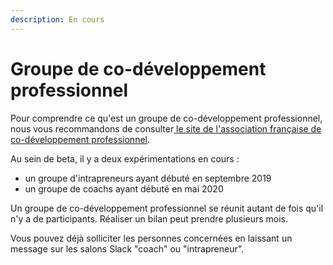 ```yaml
---
description: En cours
---
```


# Groupe de co-développement professionnel

Pour comprendre ce qu'est un groupe de co-développement professionnel, nous vous recommandons de consulter[ le site de l'association française de co-développement professionnel](https://www.afcodev.com/le-codeveloppement/le-codeveloppement.html).

Au sein de beta, il y a deux expérimentations en cours :

* un groupe d'intrapreneurs ayant débuté en septembre 2019
* un groupe de coachs ayant débuté en mai 2020

Un groupe de co-développement professionnel se réunit autant de fois qu'il n'y a de participants. Réaliser un bilan peut prendre plusieurs mois.

Vous pouvez déjà solliciter les personnes concernées en laissant un message sur les salons Slack "coach" ou "intrapreneur".



